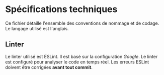 # Spécifications techniques

Ce fichier détaille l'ensemble des conventions de nommage et de codage.
Le langage utilisé est l'anglais.

## Linter

Le linter utilisé est ESLint.
Il est basé sur la configuration *Google*.
Le linter est configuré pour analyser le code en temps réel. Les erreurs ESLint doivent être corrigées **avant tout commit**.